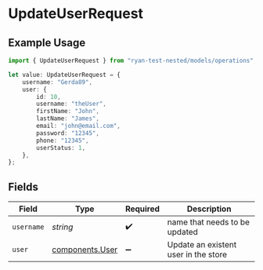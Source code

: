 # UpdateUserRequest

## Example Usage

```typescript
import { UpdateUserRequest } from "ryan-test-nested/models/operations";

let value: UpdateUserRequest = {
    username: "Gerda89",
    user: {
        id: 10,
        username: "theUser",
        firstName: "John",
        lastName: "James",
        email: "john@email.com",
        password: "12345",
        phone: "12345",
        userStatus: 1,
    },
};
```

## Fields

| Field                                              | Type                                               | Required                                           | Description                                        |
| -------------------------------------------------- | -------------------------------------------------- | -------------------------------------------------- | -------------------------------------------------- |
| `username`                                         | *string*                                           | :heavy_check_mark:                                 | name that needs to be updated                      |
| `user`                                             | [components.User](../../models/components/user.md) | :heavy_minus_sign:                                 | Update an existent user in the store               |